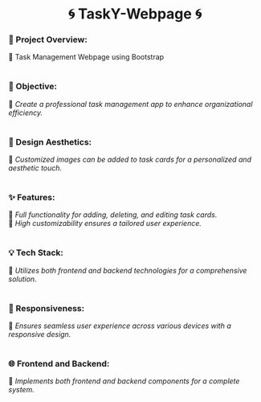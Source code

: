 <h1 align="center">🌀 TaskY-Webpage 🌀</h1>

<h3>🚀 Project Overview:</h3>
  🌸 Task Management Webpage using Bootstrap
<br>
<br>
<h3>🎯 Objective:</h3>
   🌸<i> Create a professional task management app to enhance organizational efficiency.</i>

<br>
<br>

<h3>🎨 Design Aesthetics:</h3>
   🌸<i> Customized images can be added to task cards for a personalized and aesthetic touch.</i>

<br>
<br>

<h3>✨ Features:</h3>
  🌸<i> Full functionality for adding, deleting, and editing task cards.</i><br>
  🌸<i> High customizability ensures a tailored user experience.</i>

<br>
<br>

<h3>💡 Tech Stack:</h3>
  🌸<i> Utilizes both frontend and backend technologies for a comprehensive solution.</i>

<br>
<br>

<h3>📱 Responsiveness:</h3> 
  🌸<i> Ensures seamless user experience across various devices with a responsive design.</i>

<br>
<br>

<h3>🌐 Frontend and Backend:</h3>
  🌸<i> Implements both frontend and backend components for a complete system.</i>
